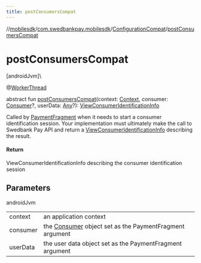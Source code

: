 ```yaml
---
title: postConsumersCompat
---
```

//[mobilesdk](../../../index.html)/[com.swedbankpay.mobilesdk](../index.html)/[ConfigurationCompat](index.html)/[postConsumersCompat](post-consumers-compat.html)



# postConsumersCompat



[androidJvm]\




@[WorkerThread](https://developer.android.com/reference/kotlin/androidx/annotation/WorkerThread.html)



abstract fun [postConsumersCompat](post-consumers-compat.html)(context: [Context](https://developer.android.com/reference/kotlin/android/content/Context.html), consumer: [Consumer](../-consumer/index.html)?, userData: [Any](https://kotlinlang.org/api/latest/jvm/stdlib/kotlin/-any/index.html)?): [ViewConsumerIdentificationInfo](../-view-consumer-identification-info/index.html)



Called by [PaymentFragment](../-payment-fragment/index.html) when it needs to start a consumer identification session. Your implementation must ultimately make the call to Swedbank Pay API and return a [ViewConsumerIdentificationInfo](../-view-consumer-identification-info/index.html) describing the result.



#### Return



ViewConsumerIdentificationInfo describing the consumer identification session



## Parameters


androidJvm

| | |
|---|---|
| context | an application context |
| consumer | the [Consumer](../-consumer/index.html) object set as the PaymentFragment argument |
| userData | the user data object set as the PaymentFragment argument |




